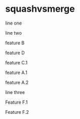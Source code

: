# squashvsmerge
line one

line two

feature B

feature D

feature C.1

feature A.1

feature A.2

line three

Feature F.1

Feature F.2
